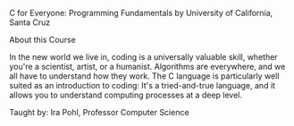 C for Everyone: Programming Fundamentals
by University of California, Santa Cruz

About this Course

In the new world we live in, coding is a universally valuable skill, whether you're a scientist, artist, or a humanist. 
Algorithms are everywhere, and we all have to understand how they work. 
The C language is particularly well suited as an introduction to coding: It's a tried-and-true language, and it allows you to understand computing processes at a deep level. 

Taught by:
Ira Pohl, Professor
Computer Science
